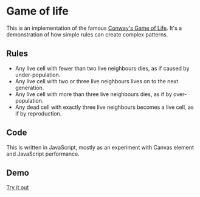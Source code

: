 # Game of life
This is an implementation of the famous [Conway's Game of Life](https://en.wikipedia.org/wiki/Conway%27s_Game_of_Life).
It's a demonstration of how simple rules can create complex patterns.

## Rules
* Any live cell with fewer than two live neighbours dies, as if caused by under-population.
* Any live cell with two or three live neighbours lives on to the next generation.
* Any live cell with more than three live neighbours dies, as if by over-population.
* Any dead cell with exactly three live neighbours becomes a live cell, as if by reproduction.

## Code
This is written in JavaScript, mostly as an experiment with Canvas element and JavaScript performance.

## Demo
[Try it out](http://www.tonyg.se/projects/game-of-life/)